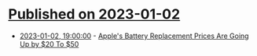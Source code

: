 # [Published on 2023-01-02](index.md)

* [2023-01-02, 19:00:00](https://apple.slashdot.org/story/23/01/02/179248/apples-battery-replacement-prices-are-going-up-by-20-to-50?utm_source=rss1.0mainlinkanon&utm_medium=feed) - [Apple's Battery Replacement Prices Are Going Up by $20 To $50](https://apple.slashdot.org/story/23/01/02/179248/apples-battery-replacement-prices-are-going-up-by-20-to-50?utm_source=rss1.0mainlinkanon&utm_medium=feed)
